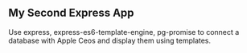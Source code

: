 ## My Second Express App

Use express, express-es6-template-engine, pg-promise to connect a database with Apple Ceos and display them using templates.
